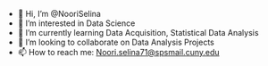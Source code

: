 - 👋 Hi, I’m @NooriSelina
- 👀 I’m interested in Data Science
- 🌱 I’m currently learning Data Acquisition, Statistical Data Analysis
- 💞️ I’m looking to collaborate on Data Analysis Projects
- 📫 How to reach me: Noori.selina71@spsmail.cuny.edu

<!---
NooriSelina/NooriSelina is a ✨ special ✨ repository because its `README.md` (this file) appears on your GitHub profile.
You can click the Preview link to take a look at your changes.
--->
